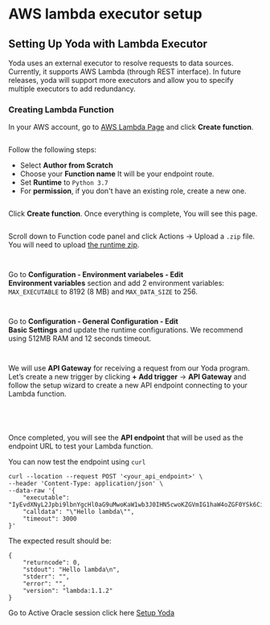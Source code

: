 # AWS lambda executor setup

## Setting Up Yoda with Lambda Executor

Yoda uses an external executor to resolve requests to data sources. Currently, it supports AWS Lambda (through REST interface). In future releases, yoda will support more executors and allow you to specify multiple executors to add redundancy.

### Creating Lambda Function

In your AWS account, go to [AWS Lambda Page](https://ap-southeast-1.console.aws.amazon.com/lambda/home?region=ap-southeast-1#/functions) and click **Create function**.

<figure><img src="../../../.gitbook/assets/image (1).png" alt=""><figcaption></figcaption></figure>

Follow the following steps:

* Select **Author from Scratch**
* Choose your **Function name** It will be your endpoint route.
* Set **Runtime** to `Python 3.7`
* For **permission**, if you don't have an existing role, create a new one.

<figure><img src="../../../.gitbook/assets/image (1) (1).png" alt=""><figcaption></figcaption></figure>

Click **Create function**. Once everything is complete, You will see this page.

<figure><img src="../../../.gitbook/assets/image (2).png" alt=""><figcaption></figcaption></figure>

Scroll down to Function code panel and click Actions -> Upload a `.zip` file. You will need to upload [the runtime zip](https://github.com/bandprotocol/data-source-runtime/releases/download/v2.0.0/lambda-yoda.zip).

<figure><img src="../../../.gitbook/assets/image (4).png" alt=""><figcaption></figcaption></figure>

<figure><img src="../../../.gitbook/assets/image (5).png" alt=""><figcaption></figcaption></figure>

Go to **Configuration - Environment variabeles - Edit**\
**Environment variables** section and add 2 environment variables: `MAX_EXECUTABLE` to 8192 (8 MB) and `MAX_DATA_SIZE` to 256.

<figure><img src="../../../.gitbook/assets/image (7).png" alt=""><figcaption></figcaption></figure>

<figure><img src="../../../.gitbook/assets/image (6).png" alt=""><figcaption></figcaption></figure>

Go to **Configuration - General Configuration - Edit** \
**Basic Settings** and update the runtime configurations. We recommend using 512MB RAM and 12 seconds timeout.

<figure><img src="../../../.gitbook/assets/image (8).png" alt=""><figcaption></figcaption></figure>

<figure><img src="../../../.gitbook/assets/image (9).png" alt=""><figcaption></figcaption></figure>

We will use **API Gateway** for receiving a request from our Yoda program. Let’s create a new trigger by clicking **+ Add trigger** -> **API Gateway** and follow the setup wizard to create a new API endpoint connecting to your Lambda function.

<figure><img src="../../../.gitbook/assets/image (10).png" alt=""><figcaption></figcaption></figure>

<figure><img src="../../../.gitbook/assets/image (11).png" alt=""><figcaption></figcaption></figure>

<figure><img src="../../../.gitbook/assets/image (12).png" alt=""><figcaption></figcaption></figure>

<figure><img src="../../../.gitbook/assets/image (13).png" alt=""><figcaption></figcaption></figure>

Once completed, you will see the **API endpoint** that will be used as the endpoint URL to test your Lambda function.

You can now test the endpoint using `curl`

```
curl --location --request POST '<your_api_endpoint>' \
--header 'Content-Type: application/json' \
--data-raw '{
    "executable": "IyEvdXNyL2Jpbi9lbnYgcHl0aG9uMwoKaW1wb3J0IHN5cwoKZGVmIG1haW4oZGF0YSk6CiAgICByZXR1cm4gZGF0YQoKCmlmIF9fbmFtZV9fID09ICJfX21haW5fXyI6CiAgICB0cnk6CiAgICAgICAgcHJpbnQobWFpbigqc3lzLmFyZ3ZbMTpdKSkKICAgIGV4Y2VwdCBFeGNlcHRpb24gYXMgZToKICAgICAgICBwcmludChzdHIoZSksIGZpbGU9c3lzLnN0ZGVycikKICAgICAgICBzeXMuZXhpdCgxKQo=",
    "calldata": "\"Hello lambda\"",
    "timeout": 3000
}'
```

The expected result should be:

```
{
    "returncode": 0,
    "stdout": "Hello lambda\n",
    "stderr": "",
    "error": "",
    "version": "lambda:1.1.2"
}
```

Go to Active Oracle session click here [Setup Yoda](set-the-yoda-configurations.md#step-52-set-the-yoda-configurations)
